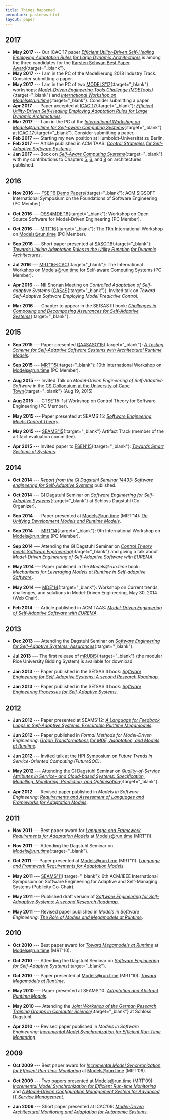 ```yaml
---
title: Things happened
permalink: pastnews.html
layout: paper
---
```



## 2017

* __May 2017__ --- Our ICAC'17 paper [_Efficient Utility-Driven Self-Healing Employing Adaptation Rules for Large Dynamic Architectures_](publications/2017-ICAC) is among the three candidates for the [Karsten Schwan Best Paper Award](http://icac2017.ece.ohio-state.edu/program/program/){:target="_blank"}.
* __May 2017__ --- I am in the PC of the Modellierung 2018 Industry Track. Consider submitting a paper.
* __May 2017__ --- I am in the PC of two [MODELS'17](http://www.cs.utexas.edu/models2017){:target="_blank"} workshops: [_Model-Driven Engineering Tools Challenge (MDETools)_](http://mase.cs.queensu.ca/mdetools/){:target="_blank"} and [_International Workshop on Models@run.time_](http://st.inf.tu-dresden.de/MRT17/){:target="_blank"}. Consider submitting a paper.
* __Apr 2017__ --- Paper accepted at [ICAC'17](http://icac2017.ece.ohio-state.edu/){:target="_blank"}: [_Efficient Utility-Driven Self-Healing Employing Adaptation Rules for Large Dynamic Architectures_](publications/2017-ICAC).
* __Mar 2017__ --- I am in the PC of the [_International Workshop on Models@run.time for Self-aware Computing Systems_](http://st.inf.tu-dresden.de/MRT17-ICAC/){:target="_blank"} at [ICAC'17](http://icac2017.ece.ohio-state.edu/){:target="_blank"}. Consider submitting a paper.
* __Feb 2017__ --- Starting my new position at Humboldt-Universität zu Berlin.
* __Feb 2017__ --- Article published in ACM TAAS: [_Control Strategies for Self-Adaptive Software Systems_](publications/2017-TAAS).
* __Jan 2017__ --- Book on [_Self-Aware Computing Systems_](http://www.springer.com/book/9783319474724){:target="_blank"} with my contributions to Chapters
[5](publications/2017-SACSa),
[6](publications/2017-SACSb), and
[8](publications/2017-SACSc) on architectures published.


## 2016

* __Nov 2016__ --- [FSE'16 Demo Papers](http://www.cs.ucdavis.edu/fse2016/calls/demos/){:target="_blank"}: ACM SIGSOFT International Symposium on the Foundations of Software Engineering (PC Member).

* __Oct 2016__ --- [OSS4MDE'16](http://mase.cs.queensu.ca/oss4mde/){:target="_blank"}: Workshop on Open Source Software for Model-Driven Engineering (PC Member).

* __Oct 2016__ --- [MRT'16](http://st.inf.tu-dresden.de/MRT16/?site=main){:target="_blank"}: The 11th International Workshop on Models@run.time (PC Member).

* __Sep 2016__ --- Short paper presented at [SASO'16](https://saso2016.informatik.uni-augsburg.de/){:target="_blank"}: [_Towards Linking Adaptation Rules to the Utility Function for Dynamic Architectures_](publications/2016-SASO).

* __Jul 2016__ --- [MRT'16-ICAC](http://st.inf.tu-dresden.de/MRT16-ICAC/){:target="_blank"}: The International Workshop on Models@run.time for Self-aware Computing Systems (PC Member).

* __Apr 2016__ --- NII Shonan Meeting on _Controlled Adaptation of Self-adaptive Systems_ ([CASaS](http://shonan.nii.ac.jp/shonan/blog/2015/05/15/controlled-adaptation-of-self%EF%BC%8Dadaptive-systems-casas-2/){:target="_blank"}). Invited talk on _Toward Self-Adaptive Software Employing Model Predictive Control_.

* __Mar 2016__ --- Chapter to appear in the SEfSAS III book: [_Challenges in Composing and Decomposing Assurances for Self-Adaptive Systems_](http://acme.able.cs.cmu.edu/pubs/show.php?id=475){:target="_blank"}.


## 2015

* __Sep 2015__ --- Paper presented [QA4SASO'15](http://qa4saso.isse.de/){:target="_blank"}: [_A Testing Scheme for Self-Adaptive Software Systems with Architectural Runtime Models_](publications/2015-SASOW).

* __Sep 2015__ --- [MRT'15](http://st.inf.tu-dresden.de/MRT15/){:target="_blank"}: 10th International Workshop on Models@run.time (PC Member).

* __Aug 2015__ --- Invited Talk on _Model-Driven Engineering of Self-Adaptive Software_ in the [CS Colloquium at the University of Cape Town](http://www.cs.uct.ac.za/research/cs-colloquia-and-seminars-and-other-talks){:target="_blank"} (Aug 19, 2015)

* __Aug 2015__ --- CTSE'15: 1st Workshop on Control Theory for Software Engineering (PC Member).

* __May 2015__ --- Paper presented at SEAMS'15: [_Software Engineering Meets Control Theory_](publications/2015-SEAMS).

* __May 2015__ --- [SEAMS'15](http://www.disim.univaq.it/seams2015/){:target="_blank"} Artifact Track (member of the artifact evaluation committee).

* __Apr 2015__ --- Invited paper to [FSEN'15](http://fsen.ir/2015/){:target="_blank"}: [_Towards Smart Systems of Systems_](publications/2015-FSEN).


## 2014

* __Oct 2014__ --- [_Report from the GI Dagstuhl Seminar 14433: Software engineering for Self-Adaptive Systems_](publications/2014-Dagstuhl) published.

* __Oct 2014__ --- GI Dagstuhl Seminar on [_Software Engineering for Self-Adaptive Systems_](http://self-adaptive.org/dagstuhl-seminars/sefsas4jr/){:target="_blank"} at Schloss Dagstuhl (Co-Organizer).

* __Sep 2014__ --- Paper presented at Models@run.time (MRT'14): [_On Unifying Development Models and Runtime Models_](publications/2014-MRT).

* __Sep 2014__ --- [MRT'14](https://st.inf.tu-dresden.de/MRT14/){:target="_blank"}: 9th International Workshop on Models@run.time (PC Member).

* __Sep 2014__ --- Attending the GI Dagstuhl Seminar on [_Control Theory meets Software Engineering_](http://www.dagstuhl.de/14382){:target="_blank"} and giving a talk about _Model-Driven Engineering of Self-Adaptive Software with EUREMA_.

* __May 2014__ --- Paper published in the _Models@run.time_ book: [_Mechanisms for Leveraging Models at Runtime in Self-adaptive Software_](publications/2014-MART).

* __May 2014__ --- [MDE'14](http://www.hpi.uni-potsdam.de/giese/events/mde2014/){:target="_blank"}: Workshop on Current trends, challenges, and solutions in Model-Driven Engineering, May 30, 2014 (Web Chair).

* __Feb 2014__ --- Article published in ACM TAAS: [_Model-Driven Engineering of Self-Adaptive Software with EUREMA_](publications/2014-TAAS).


## 2013

* __Dec 2013__ --- Attending the Dagstuhl Seminar on [_Software Engineering for Self-Adaptive Systems: Assurances_](http://www.dagstuhl.de/13511){:target="_blank"}.

* __Jul 2013__ --- The first release of [mRUBiS](https://www.hpi.uni-potsdam.de/giese/public/mdelab/mdelab-projects/case-studies/mrubis/){:target="_blank"} (the modular Rice University Bidding System) is available for download.

* __Jan 2013__ --- Paper published in the SEfSAS II book: [_Software Engineering for Self-Adaptive Systems: A second Research Roadmap_](publications/2013-SEFSAS2a).

* __Jan 2013__ --- Paper published in the SEfSAS II book: [_Software Engineering Processes for Self-Adaptive Systems_](publications/2013-SEFSAS2b).


## 2012

* __Jun 2012__ --- Paper presented at SEAMS'12: [_A Language for Feedback Loops in Self-Adaptive Systems: Executable Runtime Megamodels_](publications/2012-SEAMS).

* __Jun 2012__ --- Paper published in _Formal Methods for Model-Driven Engineering_: [_Graph Transformations for MDE, Adaptation, and Models at Runtime_](publications/2012-SFM).

* __Jun 2012__ --- Invited talk at the HPI Symposium on _Future Trends in Service-Oriented Computing (FutureSOC)_.

* __May 2012__ --- Attending the GI Dagstuhl Seminar on [_Quality-of-Service Attributes in Service- and Cloud-based Systems: Specification, Modelling, Monitoring, Prediction, and Optimisation_](http://www.dagstuhl.de/12211){:target="_blank"}.

* __Apr 2012__ --- Revised paper published in _Models in Software Engineering_: [_Requirements and Assessment of Languages and Frameworks for Adaptation Models_](publications/2012-MISE).


## 2011

* __Nov 2011__ --- Best paper award for [_Language and Framework Requirements for Adaptation Models_](publications/2011-MRT) at Models@run.time (MRT'11).

* __Nov 2011__ --- Attending the Dagstuhl Seminar on [_Models@run.time_](http://www.dagstuhl.de/11481){:target="_blank"}.

* __Oct 2011__ --- Paper presented at Models@run.time (MRT'11): [_Language and Framework Requirements for Adaptation Models_](publications/2011-MRT).

* __May 2011__ --- [SEAMS'11](https://www.hpi.uni-potsdam.de/giese/events/seams2011/){:target="_blank"}: 6th ACM/IEEE International Symposium on Software Engineering for Adaptive and Self-Managing Systems (Publicity Co-Chair).

* __May 2011__ --- Published draft version of [_Software Engineering for Self-Adpaptive Systems: A second Research Roadmap_](publications/2011-Dagstuhl).

* __May 2011__ --- Revised paper published in _Models in Software Engineering_: [_The Role of Models and Megamodels at Runtime_](publications/2011-MISE).


## 2010

* __Oct 2010__ --- Best paper award for [_Toward Megamodels at Runtime_](publications/2010-MRT) at Models@run.time (MRT'10).

* __Oct 2010__ --- Attending the Dagstuhl Seminar on [_Software Engineering for Self-Adaptive Systems_](http://www.dagstuhl.de/10431){:target="_blank"}.

* __Oct 2010__ --- Paper presented at Models@run.time (MRT'10): [_Toward Megamodels at Runtime_](publications/2010-MRT).

* __May 2010__ --- Paper presented at SEAMS'10: [_Adaptation and Abstract Runtime Models_](publications/2010-SEAMS).

* __May 2010__ --- Attending the [_Joint Workshop of the German Research Training Groups in Computer Science_](http://www.dagstuhl.de/10222){:target="_blank"} at Schloss Dagstuhl.

* __Apr 2010__ --- Revised paper published in _Models in Software Engineering_: [_Incremental Model Synchronization for Efficient Run-Time Monitoring_](publications/2010-MISE).

## 2009

* __Oct 2009__ --- Best paper award for [_Incremental Model Synchronization for Efficient Run-time Monitoring_](publications/2009-MRTa) at Models@run.time (MRT'09).

* __Oct 2009__ --- Two papers presented at Models@run.time (MRT'09): [_Incremental Model Synchronization for Efficient Run-time Monitoring_](publications/2009-MRTa) and [_A Model-Driven Configuration Management System for Advanced IT Service Management_](publications/2009-MRTb).

* __Jun 2009__ --- Short paper presented at ICAC'09: [_Model-Driven Architectural Monitoring and Adaptation for Autonomic Systems_](publications/2009-ICAC).

